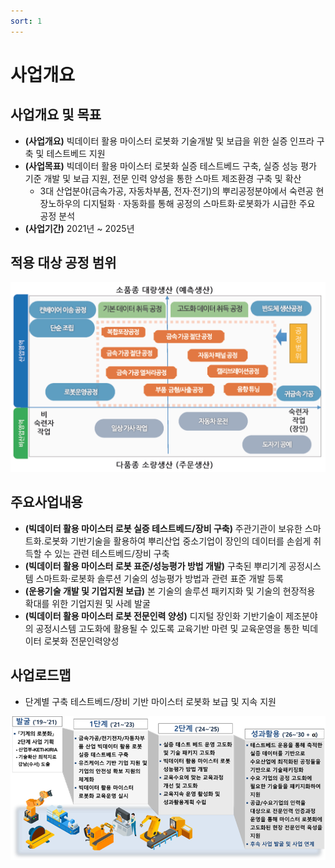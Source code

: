 ```yaml
---
sort: 1
---
```


# 사업개요

## 사업개요 및 목표
- **(사업개요)** 빅데이터 활용 마이스터 로봇화 기술개발 및 보급을 위한 실증 인프라 구축 및 테스트베드 지원
- **(사업목표)** 빅데이터 활용 마이스터 로봇화 실증 테스트베드 구축, 실증 성능 평가 기준 개발 및 보급 지원, 전문 인력 양성을 통한 스마트 제조환경 구축 및 확산  
  - 3대 산업분야(금속가공, 자동차부품, 전자‧전기)의 뿌리공정분야에서 숙련공 현장노하우의 디지털화ㆍ자동화를 통해 공정의 스마트화‧로봇화가 시급한 주요 공정 분석 
- **(사업기간)** 2021년 ~ 2025년

## 적용 대상 공정 범위

![target_process](image/target_process.png)

## 주요사업내용
- **(빅데이터 활용 마이스터 로봇 실증 테스트베드/장비 구축)** 주관기관이 보유한 스마트화․로봇화 기반기술을 활용하여 뿌리산업 중소기업이 장인의 데이터를 손쉽게 취득할 수 있는 관련 테스트베드/장비 구축
- **(빅데이터 활용 마이스터 로봇 표준/성능평가 방법 개발)** 구축된 뿌리기계 공정시스템 스마트화‧로봇화 솔루션 기술의 성능평가 방법과 관련 표준 개발 등록
- **(운용기술 개발 및 기업지원 보급)** 본 기술의 솔루션 패키지화 및  기술의 현장적용 확대를 위한 기업지원 및 사례 발굴
- **(빅데이터 활용 마이스터 로봇 전문인력 양성)** 디지털 장인화 기반기술이 제조분야의 공정시스템 고도화에 활용될 수 있도록 교육기반 마련 및 교육운영을 통한 빅데이터 로봇화 전문인력양성 


## 사업로드맵
- 단계별 구축 테스트베드/장비 기반 마이스터 로봇화 보급 및 지속 지원

![meister_roadmap](image/meister_roadmap.png)